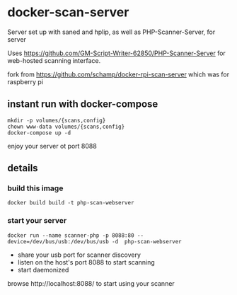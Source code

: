 # docker-scan-server
Server set up with saned and hplip, as well as PHP-Scanner-Server, for server

Uses https://github.com/GM-Script-Writer-62850/PHP-Scanner-Server for web-hosted scanning interface.

fork from https://github.com/schamp/docker-rpi-scan-server which was for raspberry pi

## instant run with docker-compose

    mkdir -p volumes/{scans,config}
    chown www-data volumes/{scans,config}
    docker-compose up -d

enjoy your server ot port 8088

## details
### build this image

`docker build build -t php-scan-webserver`

###  start your server 

`docker run --name scanner-php -p 8088:80 --device=/dev/bus/usb:/dev/bus/usb -d  php-scan-webserver`

* share your usb port for scanner discovery
* listen on the host's port 8088 to start scanning
* start daemonized

browse http://localhost:8088/ to start using your scanner
